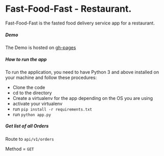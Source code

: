 # Fast-Food-Fast - Restaurant.

Fast-Food-Fast is the fasted food delivery service app for a restaurant.

##### Demo

The Demo is hosted on [gh-pages](https://jeanjoe.github.io/fast-food-fast/UI/index.html)

##### How to run the app

To run the application, you need to have Python 3 and above installed on your machine and follow these procedures:

- Clone the code
- cd to the directory
- Create a virtualenv for the app depending on the OS you are using
- activate your virtualenv
- run `pip install -r requirements.txt`
- run `python app.py`

##### Get list of all Orders

Route to `api/v1/orders`

Method = `GET`
